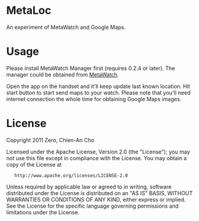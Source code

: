 # MetaLoc

An experiment of MetaWatch and Google Maps.

# Usage

Please install MetaWatch Manager first (requires 0.2.4 or later). The manager could be obtained from [MetaWatch](http://metawatch.org/).

Open the app on the handset and it'll keep update last known location. Hit start button to start send maps to your watch. Please note that you'll need internet connection the whole time for obtaining Google Maps images.

# License

 Copyright 2011 Zero, Chien-An Cho

   Licensed under the Apache License, Version 2.0 (the "License");
   you may not use this file except in compliance with the License.
   You may obtain a copy of the License at

       http://www.apache.org/licenses/LICENSE-2.0

   Unless required by applicable law or agreed to in writing, software
   distributed under the License is distributed on an "AS IS" BASIS,
   WITHOUT WARRANTIES OR CONDITIONS OF ANY KIND, either express or implied.
   See the License for the specific language governing permissions and
   limitations under the License.